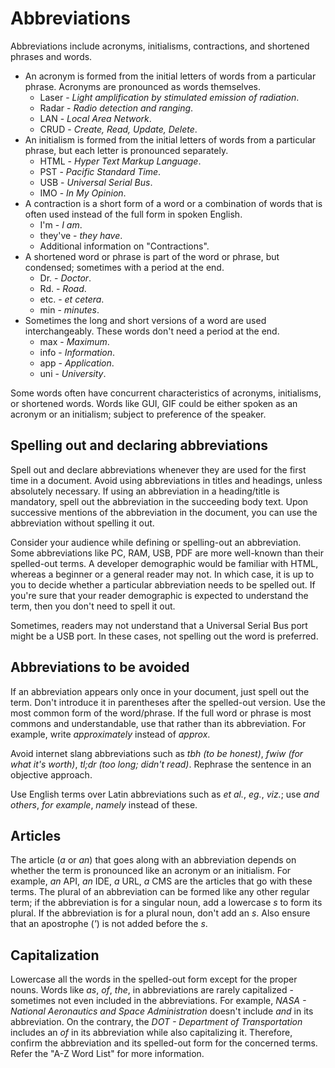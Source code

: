 # Abbreviations

Abbreviations include acronyms, initialisms, contractions, and shortened phrases and words.

- An acronym is formed from the initial letters of words from a particular phrase. Acronyms are pronounced as words themselves.
  - Laser - *Light amplification by stimulated emission of radiation*.
  - Radar - *Radio detection and ranging*.
  - LAN - *Local Area Network*.
  - CRUD - *Create, Read, Update, Delete*.
- An initialism is formed from the initial letters of words from a particular phrase, but each letter is pronounced separately.
  - HTML - *Hyper Text Markup Language*.
  - PST - *Pacific Standard Time*.
  - USB - *Universal Serial Bus*.
  - IMO - *In My Opinion*.
- A contraction is a short form of a word or a combination of words that is often used instead of the full form in spoken English.
  - I'm - *I am*.
  - they've - *they have*.
  - Additional information on "Contractions".
- A shortened word or phrase is part of the word or phrase, but condensed; sometimes with a period at the end.
  - Dr. - *Doctor*.
  - Rd. - *Road*.
  - etc. - *et cetera*.
  - min - *minutes*.
- Sometimes the long and short versions of a word are used interchangeably. These words don't need a period at the end.
  - max - *Maximum*.
  - info - *Information*.
  - app - *Application*.
  - uni - *University*.

Some words often have concurrent characteristics of acronyms, initialisms, or shortened words. Words like GUI, GIF could be either spoken as an acronym or an initialism; subject to preference of the speaker.

## Spelling out and declaring abbreviations

Spell out and declare abbreviations whenever they are used for the first time in a document. Avoid using abbreviations in titles and headings, unless absolutely necessary. If using an abbreviation in a heading/title is mandatory, spell out the abbreviation in the succeeding body text.
Upon successive mentions of the abbreviation in the document, you can use the abbreviation without spelling it out.

Consider your audience while defining or spelling-out an abbreviation. Some abbreviations like PC, RAM, USB, PDF are more well-known than their spelled-out terms. A developer demographic would be familiar with HTML, whereas a beginner or a general reader may not. In which case, it is up to you to decide whether a particular abbreviation needs to be spelled out. If you're sure that your reader demographic is expected to understand the term, then you don't need to spell it out.

Sometimes, readers may not understand that a Universal Serial Bus port might be a USB port. In these cases, not spelling out the word is preferred.

## Abbreviations to be avoided

If an abbreviation appears only once in your document, just spell out the term. Don't introduce it in parentheses after the spelled-out version. Use the most common form of the word/phrase. If the full word or phrase is most commons and understandable, use that rather than its abbreviation. For example, write *approximately* instead of *approx*.

Avoid internet slang abbreviations such as *tbh (to be honest)*, *fwiw (for what it's worth)*, *tl;dr (too long; didn't read)*. Rephrase the sentence in an objective approach.

Use English terms over Latin abbreviations such as *et al.*, *eg.*, *viz.*; use *and others*, *for example*, *namely* instead of these.

## Articles

The article (*a* or *an*) that goes along with an abbreviation depends on whether the term is pronounced like an acronym or an initialism. For example, *an* API, *an* IDE, *a* URL, *a* CMS are the articles that go with these terms. The plural of an abbreviation can be formed like any other regular term; if the abbreviation is for a singular noun, add a lowercase *s* to form its plural. If the abbreviation is for a plural noun, don't add an *s*. Also ensure that an apostrophe (*'*) is not added before the *s*.

## Capitalization

Lowercase all the words in the spelled-out form except for the proper nouns. Words like *as*, *of*, *the*, in abbreviations are rarely capitalized - sometimes not even included in the abbreviations. For example, *NASA - National Aeronautics and Space Administration* doesn't include *and* in its abbreviation. On the contrary, the *DOT - Department of Transportation* includes an *of* in its abbreviation while also capitalizing it. Therefore, confirm the abbreviation and its spelled-out form for the concerned terms. Refer the "A-Z Word List" for more information.
